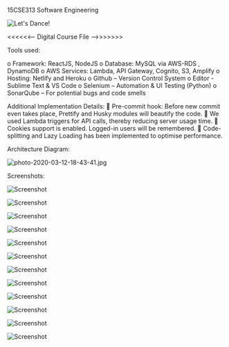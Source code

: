15CSE313 Software Engineering

![Let's Dance!](http://33.media.tumblr.com/3d223954ad0a77f4e98a7b87136aa395/tumblr_nlct5lFVbF1qhu7oio1_500.gif)


<<<<<<--  Digital Course File -->>>>>>>


Tools used:

o Framework: ReactJS, NodeJS
o Database: MySQL via AWS-RDS , DynamoDB
o AWS Services: Lambda, API Gateway, Cognito, S3, Amplify
o Hosting: Netlify and Heroku
o Github – Version Control System
o Editor - Sublime Text & VS Code
o Selenium – Automation & UI Testing (Python)
o SonarQube – For potential bugs and code smells

Additional Implementation Details:
 Pre-commit hook: Before new commit even takes place, Prettify and Husky modules will beautify the code.
 We used Lambda triggers for API calls, thereby reducing server usage time.
 Cookies support is enabled. Logged-in users will be remembered.
 Code-splitting and Lazy Loading has been implemented to optimise performance.



Architecture Diagram:

![photo-2020-03-12-18-43-41.jpg](https://i.postimg.cc/N008jbTC/photo-2020-03-12-18-43-41.jpg)


Screenshots:

![Screenshot](https://i.postimg.cc/L5ZFKzNn/1.png)

![Screenshot](https://i.postimg.cc/mhffbt5V/2.png)

![Screenshot](https://i.postimg.cc/L6Lhjf29/3.png)

![Screenshot](https://i.postimg.cc/7PC5YdRT/4.png)

![Screenshot](https://i.postimg.cc/Dft8W5Vp/5.png)

![Screenshot](https://i.postimg.cc/mgSD5sPK/6.png)

![Screenshot](https://i.postimg.cc/ZYyqh398/7.png)

![Screenshot](https://i.postimg.cc/pdGdPJYZ/8.png)

![Screenshot](https://i.postimg.cc/dVF361V8/9.png)

![Screenshot](https://i.postimg.cc/857zcfZV/10.png)

![Screenshot](https://i.postimg.cc/QtvxTNzK/12.png)

![Screenshot](https://i.postimg.cc/vT98LFRq/13.png)

